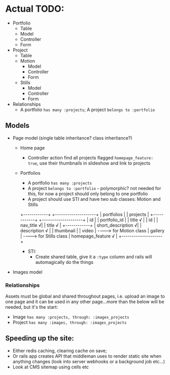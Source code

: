 # Actual TODO:
- Portfolio
  - Table
  - Model
  - Controller
  - Form
- Project
  - Table
  - Motion
    - Model
    - Controller
    - Form
  - Stills
    - Model
    - Controller
    - Form
- Relationships
  - A portfolio `has many :projects`; A project `belongs to :portfolio`


## Models
- Page model (single table inheritance? class inheritance?)
  - Home page
    - Controller action find all projects flagged `homepage_feature: true`, use their thumbnails in slideshow and link to projects
  - Portfolios
    - A portfolio `has many :projects`
    - A project `belongs to :portfolio` - polymorphic? not needed for this, for now a project should only belong to one portfolio
    - A project should use STI and have two sub classes: Motion and Stills

    +------------+ +--------------------+
    | portfolios | | projects           |
    +------------+ +--------------------+
    | id         | | portfolio_id       |
    | title √    | | id                 |
    | nav_title √| | title √            |
    +------------+ | short_description √|
                   | description √      |
                   | thumbnail          |
                   | video              | ----> for Motion class
                   | gallery            | ----> for Stills class
                   | homepage_feature √ |
                   +--------------------+

    - STI:
      - Create shared table, give it a `:type` column and rails will automagically do the things

- Images model

### Relationships
Assets must be global and shared throughout pages, i.e. upload an image to one page and it can be used in any other page...more than the below will be needed, but it's the start:
- Image `has many :projects, through: :images_projects`
- Project `has many :images, through: :images_projects`

## Speeding up the site:
- Either redis caching, clearing cache on save;
- Or rails app creates API that middleman uses to render static site when anything changes (look into server webhooks or a background job etc...)
- Look at CMS sitemap using cells etc
